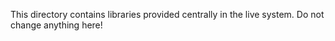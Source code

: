 This directory contains libraries provided centrally in the live system. Do not change anything here!